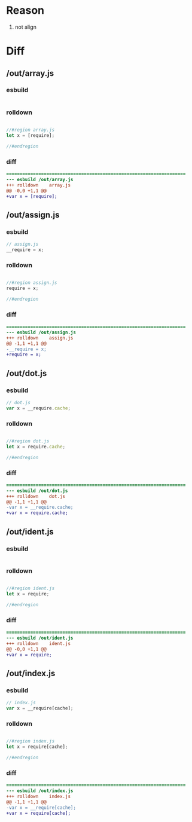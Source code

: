 # Reason
1. not align
# Diff
## /out/array.js
### esbuild
```js

```
### rolldown
```js

//#region array.js
let x = [require];

//#endregion

```
### diff
```diff
===================================================================
--- esbuild	/out/array.js
+++ rolldown	array.js
@@ -0,0 +1,1 @@
+var x = [require];

```
## /out/assign.js
### esbuild
```js
// assign.js
__require = x;
```
### rolldown
```js

//#region assign.js
require = x;

//#endregion

```
### diff
```diff
===================================================================
--- esbuild	/out/assign.js
+++ rolldown	assign.js
@@ -1,1 +1,1 @@
-__require = x;
+require = x;

```
## /out/dot.js
### esbuild
```js
// dot.js
var x = __require.cache;
```
### rolldown
```js

//#region dot.js
let x = require.cache;

//#endregion

```
### diff
```diff
===================================================================
--- esbuild	/out/dot.js
+++ rolldown	dot.js
@@ -1,1 +1,1 @@
-var x = __require.cache;
+var x = require.cache;

```
## /out/ident.js
### esbuild
```js

```
### rolldown
```js

//#region ident.js
let x = require;

//#endregion

```
### diff
```diff
===================================================================
--- esbuild	/out/ident.js
+++ rolldown	ident.js
@@ -0,0 +1,1 @@
+var x = require;

```
## /out/index.js
### esbuild
```js
// index.js
var x = __require[cache];
```
### rolldown
```js

//#region index.js
let x = require[cache];

//#endregion

```
### diff
```diff
===================================================================
--- esbuild	/out/index.js
+++ rolldown	index.js
@@ -1,1 +1,1 @@
-var x = __require[cache];
+var x = require[cache];

```